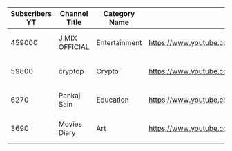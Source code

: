 
| Subscribers YT | Channel Title  | Category Name | Link YT                                                  | Link Gleev                      | Link YT                                                                     | Link Gleev                                       |
| -------------- | -------------- | ------------- | -------------------------------------------------------- | ------------------------------- | --------------------------------------------------------------------------- | ------------------------------------------------ |
| 459000         | J MIX OFFICIAL | Entertainment | https://www.youtube.com/channel/UC-1WJuMmQqPllntQvnPUvsw | https://gleev.xyz/channel/34539 | [Link on Youtube](https://www.youtube.com/channel/UC-1WJuMmQqPllntQvnPUvsw) | [Link on Gleev](https://gleev.xyz/channel/34539) |
| 59800          | cryptop        | Crypto        | https://www.youtube.com/channel/UCghgCR2sWWVyZWecP_NUB0w | https://gleev.xyz/channel/35832 | [Link on Youtube](https://www.youtube.com/channel/UCghgCR2sWWVyZWecP_NUB0w) | [Link on Gleev](https://gleev.xyz/channel/35832) |
| 6270           | Pankaj Sain    | Education     | https://www.youtube.com/channel/UCqepHMfvyPttGaqaGJ3PKFw | https://gleev.xyz/channel/31072 | [Link on Youtube](https://www.youtube.com/channel/UCqepHMfvyPttGaqaGJ3PKFw) | [Link on Gleev](https://gleev.xyz/channel/31072) |
| 3690           | Movies Diary   | Art           | https://www.youtube.com/channel/UCOyERSg4AG0LAG4SYpXwKQA | https://gleev.xyz/channel/32607 | [Link on Youtube](https://www.youtube.com/channel/UCOyERSg4AG0LAG4SYpXwKQA) | [Link on Gleev](https://gleev.xyz/channel/32607) |
